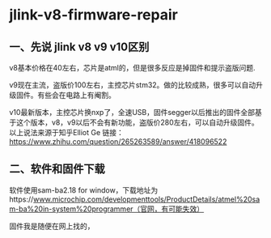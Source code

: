 # jlink-v8-firmware-repair
## 一、先说 jlink v8 v9 v10区别
v8基本价格在40左右，芯片是atml的，但是很多反应是掉固件和提示盗版问题.

v9现在主流，盗版价100左右，主控芯片stm32。做的比较成熟，很多可以自动升级固件。有些会在电路上有阉割。

v10最新版本，主控芯片换nxp了，全速USB，固件segger以后推出的固件全部基于这个版本，v8，v9以后不会有新功能，盗版价280左右，可以自动升级固件。
以上说法来源于知乎Elliot Ge
链接：https://www.zhihu.com/question/265263589/answer/418096522
## 二、软件和固件下载
软件使用sam-ba2.18 for window，下载地址为https://www.microchip.com/developmenttools/ProductDetails/atmel%20sam-ba%20in-system%20programmer（官网，有可能失效）

固件我是随便在网上找的，
